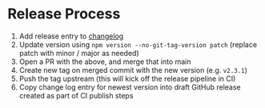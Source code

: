 # Release Process

1. Add release entry to [changelog](./CHANGELOG.md)
2. Update version using `npm version --no-git-tag-version patch` (replace patch with minor / major as needed)
3. Open a PR with the above, and merge that into main
4. Create new tag on merged commit with the new version (e.g. `v2.3.1`)
5. Push the tag upstream (this will kick off the release pipeline in CI)
6. Copy change log entry for newest version into draft GitHub release created as part of CI publish steps
